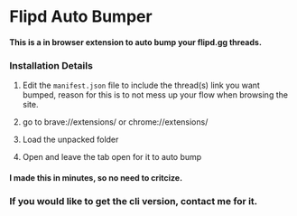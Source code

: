 # Flipd Auto Bumper

#### This is a in browser extension to auto bump your flipd.gg threads.

### Installation Details

1) Edit the `manifest.json` file to include the thread(s) link you want bumped, reason for this is to not mess up your flow when browsing the site.

2) go to brave://extensions/ or chrome://extensions/

3) Load the unpacked folder 

4) Open and leave the tab open for it to auto bump

#### I made this in minutes, so no need to critcize.

### If you would like to get the cli version, contact me for it.
